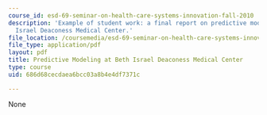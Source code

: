 ```yaml
---
course_id: esd-69-seminar-on-health-care-systems-innovation-fall-2010
description: 'Example of student work: a final report on predictive modeling at Beth
  Israel Deaconess Medical Center.'
file_location: /coursemedia/esd-69-seminar-on-health-care-systems-innovation-fall-2010/686d68cecdaea6bcc03a8b4e4df7371c_MITESD_69F10_predmdlng_fnl.pdf
file_type: application/pdf
layout: pdf
title: Predictive Modeling at Beth Israel Deaconess Medical Center
type: course
uid: 686d68cecdaea6bcc03a8b4e4df7371c

---
```

None